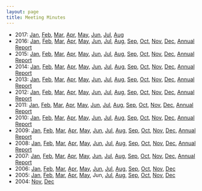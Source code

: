 ```yaml
---
layout: page
title: Meeting Minutes
---
```

* 2017:
[Jan](minutes201701.html),
[Feb](minutes201702.html),
[Mar](minutes201703.html),
[Apr](minutes201704.html),
[May](minutes201705.html),
[Jun](minutes201706.html),
[Jul](minutes201707.html),
[Aug](minutes201708.html)
* 2016:
[Jan](minutes201601.html),
[Feb](minutes201602.html),
[Mar](minutes201603.html),
[Apr](minutes201604.html),
[May](minutes201605.html),
[Jun](minutes201606.html),
[Jul](minutes201607.html),
[Aug](minutes201608.html),
[Sep](minutes201609.html),
[Oct](minutes201610.html),
[Nov](minutes201611.html),
[Dec](minutes201612.html),
[Annual Report](report2016.html)
* 2015:
[Jan](minutes201501.html),
[Feb](minutes201502.html),
[Mar](minutes201503.html),
[Apr](minutes201504.html),
[May](minutes201505.html),
[Jun](minutes201506.html),
[Jul](minutes201507.html),
[Aug](minutes201508.html),
[Sep](minutes201509.html),
[Oct](minutes201510.html),
[Nov](minutes201511.html),
[Dec](minutes201512.html),
[Annual Report](report2015.html)
* 2014:
[Jan](minutes201401.html),
[Feb](minutes201402.html),
[Mar](minutes201403.html),
[Apr](minutes201404.html),
[May](minutes201405.html),
[Jun](minutes201406.html),
[Jul](minutes201407.html),
[Aug](minutes201408.html),
[Sep](minutes201409.html),
[Oct](minutes201410.html),
[Nov](minutes201411.html),
[Dec](minutes201412.html),
[Annual Report](report2014.html)
* 2013:
[Jan](minutes201301.html),
[Feb](minutes201302.html),
[Mar](minutes201303.html),
[Apr](minutes201304.html),
[May](minutes201305.html),
[Jun](minutes201306.html),
[Jul](minutes201307.html),
[Aug](minutes201308.html),
[Sep](minutes201309.html),
[Oct](minutes201310.html),
[Nov](minutes201311.html),
[Dec](minutes201312.html),
[Annual Report](report2013.html)
* 2012:
[Jan](minutes201201.html),
[Feb](minutes201202.html),
[Mar](minutes201203.html),
[Apr](minutes201204.html),
[May](minutes201205.html),
[Jun](minutes201206.html),
[Jul](minutes201207.html),
[Aug](minutes201208.html),
[Sep](minutes201209.html),
[Oct](minutes201210.html),
[Nov](minutes201211.html),
[Dec](minutes201212.html),
[Annual Report](report2012.html)
* 2011:
[Jan](minutes201101.html),
[Feb](minutes201102.html),
[Mar](minutes201103.html),
[Apr](minutes201104.html),
[May](minutes201105.html),
[Jun](minutes201106.html),
[Jul](minutes201107.html),
[Aug](minutes201108.html),
[Sep](minutes201109.html),
[Oct](minutes201110.html),
[Nov](minutes201111.html),
[Dec](minutes201112.html),
[Annual Report](report2011.html)
* 2010:
[Jan](minutes201001.html),
[Feb](minutes201002.html),
[Mar](minutes201003.html),
[Apr](minutes201004.html),
[May](minutes201005.html),
[Jun](minutes201006.html),
[Jul](minutes201007.html),
[Aug](minutes201008.html),
[Sep](minutes201009.html),
[Oct](minutes201010.html),
[Nov](minutes201011.html),
[Dec](minutes201012.html),
[Annual Report](report2010.html)
* 2009:
[Jan](minutes200901.html),
[Feb](minutes200902.html),
[Mar](minutes200903.html),
[Apr](minutes200904.html),
[May](minutes200905.html),
[Jun](minutes200906.html),
[Jul](minutes200907.html),
[Aug](minutes200908.html),
[Sep](minutes200909.html),
[Oct](minutes200910.html),
[Nov](minutes200911.html),
[Dec](minutes200912.html),
[Annual Report](report2009.html)
* 2008:
[Jan](minutes200801.html),
[Feb](minutes200802.html),
[Mar](minutes200803.html),
[Apr](minutes200804.html),
[May](minutes200805.html),
[Jun](minutes200806.html),
[Jul](minutes200807.html),
[Aug](minutes200808.html),
[Sep](minutes200809.html),
[Oct](minutes200810.html),
[Nov](minutes200811.html),
[Dec](minutes200812.html),
[Annual Report](report2008.html)
* 2007:
[Jan](minutes200701.html),
[Feb](minutes200702.html),
[Mar](minutes200703.html),
[Apr](minutes200704.html),
[May](minutes200705.html),
[Jun](minutes200706.html),
[Jul](minutes200707.html),
[Aug](minutes200708.html),
[Sep](minutes200709.html),
[Oct](minutes200710.html),
[Nov](minutes200711.html),
[Dec](minutes200712.html),
[Annual Report](report2007.html)
* 2006:
[Jan](minutes200601.html),
[Feb](minutes200602.html),
[Mar](minutes200603.html),
[Apr](minutes200604.html),
[May](minutes200605.html),
[Jun](minutes200606.html),
[Jul](minutes200607.html),
[Aug](minutes200608.html),
[Sep](minutes200609.html),
[Oct](minutes200610.html),
[Nov](minutes200611.html),
[Dec](minutes200612.html)
* 2005:
[Jan](minutes200501.html),
[Feb](minutes200502.html),
[Mar](minutes200503.html),
[Apr](minutes200504.html),
[May](minutes200505.html),
Jun,
[Jul](minutes200507.html),
[Aug](minutes200508.html),
[Sep](minutes200509.html),
[Oct](minutes200510.html),
[Nov](minutes200511.html),
[Dec](minutes200512.html)
* 2004:
[Nov](minutes200411.html),
[Dec](minutes200412.html)
